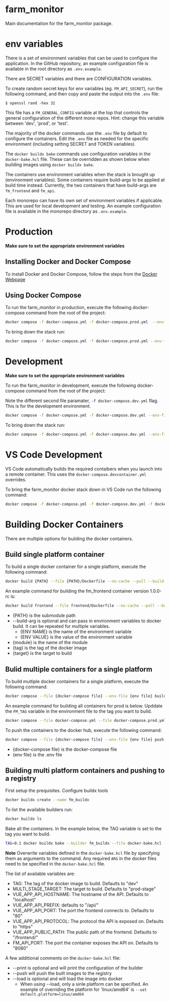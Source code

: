 # farm_monitor
Main documentation for the farm_monitor package.

# env variables
There is a set of environment variables that can be used to configure the application. In the GitHub repository, an example configuration file is available in the root directory as `.env.example`.

There are SECRET variables and there are CONFIGURATION variables.

To create random secret keys for env variables (eg. `FM_API_SECRET`), run the following command, and then copy and paste the output into the `.env` file:

``` 
$ openssl rand -hex 32
```

This file has a `FM_GENERAL_CONFIG` variable at the top that controls the general configuration of the different mono repos. Hint: change this variable between 'dev', 'prod', or 'test'.

The majority of the docker commands use the `.env` file by default to configure the containers. Edit the `.env` file as needed for the specific environment (including setting SECRET and TOKEN variables).

The `docker buildx bake` commands use configuration variables in the `docker-bake.hcl` file. These can be overridden as shown below when building images using `docker buildx bake`.

The containers use environment variables when the stack is brought up (environment variables). Some containers require build-args to be applied at build time instead. Currently, the two containers that have build-args are `fm_frontend` and `fm_api`.

Each monorepo can have its own set of environment variables if applicable. This are used for local development and testing. An example configuration file is available in the monorepo directory as `.env.example`.
 
# Production
**Make sure to set the appropriate environment variables**

## Installing Docker and Docker Compose

To install Docker and Docker Compose, follow the steps from the [Docker Webpage](https://docs.docker.com/engine/install/ubuntu/#install-docker-engine)


## Using Docker Compose

To run the farm_monitor in production, execute the following docker-compose command from the root of the project:

```bash
docker compose -f docker-compose.yml -f docker-compose.prod.yml  --env-file .env -p fm_prod up -d --no-build
```

To bring down the stack run:

```bash
docker compose -f docker-compose.yml -f docker-compose.prod.yml --env-file .env -p fm_prod down
```

# Development
**Make sure to set the appropriate environment variables**

To run the farm_monitor in development, execute the following docker-compose command from the root of the project:

Note the different second file paramater, `-f docker-compose.dev.yml` flag. This is for the development environment.

```bash
docker compose -f docker-compose.yml -f docker-compose.dev.yml --env-file .env -p fm_dev up -d
```



To bring down the stack run:

```bash
docker compose -f docker-compose.yml -f docker-compose.dev.yml --env-file .env -p fm_dev down
```

# VS Code Development
VS Code automatically builds the required contaibers when you launch into a remote container. This uses the `docker-compose.devcontainer.yml` overrides. 

To bring the farm_monitor docker stack down in VS Code run the following command:

```bash
docker compose -f docker-compose.yml -f docker-compose.dev.yml -f docker-compose.devcontainer.yml down
```

# Building Docker Containers
There are multiple options for building the docker containers. 

## Build single platform container
To build a single docker container for a single platform, execute the following command:
```bash
docker build {PATH} --file {PATH}/Dockerfile --no-cache --pull --build-arg {ENV NAME}={ENV VALUE} --tag nstoik/{module}:{tag}  --target {target}
```
An example command for building the fm_frontend container version 1.0.0-rc is:
```bash
docker build frontend --file frontend/Dockerfile --no-cache --pull --build-arg VUE_APP_API_HOSTNAME=localhost --build-arg VUE_APP_PUBLIC_PATH=/frontend/ --tag nstoik/fm_frontend:1.0.0-rc
```
- {PATH} is the submodule path
- --build-arg is optional and can pass in environment variables to docker build. It can be repeated for multiple variables.
    - {ENV NAME} is the name of the environment variable
    - {ENV VALUE} is the value of the environment variable
- {module} is the name of the module
- {tag} is the tag of the docker image
- {target} is the target to build

## Bulid multiple containers for a single platform
To build multiple docker containers for a single platform, execute the following command:
```bash
docker compose --file {docker-compose file} --env-file {env file} build --no-cache --pull
```
An example command for building all containers for prod is below. Upddate the `FM_TAG` variable in the environment file to the tag you want to build.
```bash
docker compose --file docker-compose.yml --file docker-compose.prod.yml --env-file .env build --no-cache --pull
```

To push the containers to the docker hub, execute the following command:
```bash
docker compose --file {docker-compose file} --env-file {env file} push
```
- {docker-compose file} is the docker-compose file
- {env file} is the .env file
## Building multi platform containers and pushing to a registry
First setup the prequisites. Configure buildx tools
```bash
docker buildx create --name fm_buildx
``` 
To list the available builders run:
```bash
docker buildx ls
```

Bake all the containers. In the example below, the TAG variable is set to the tag you want to build.
```bash
TAG=0.1 docker buildx bake --builder fm_buildx --file docker-bake.hcl --push
```
**Note** Overwrite variables defined in the `docker-bake.hcl` file by specifying them as arguments to the command. Any required `ARG` in the docker files need to be specified in the `docker-bake.hcl` file.

The list of available variables are:
- TAG: The tag of the docker image to build. Defaults to "dev"
- MULTI_STAGE_TARGET: The target to build. Defaults to "prod-stage"
- VUE_APP_API_HOSTNAME: The hostname of the API. Defaults to "localhost"
- VUE_APP_API_PREFIX: defaults to "/api/"
- VUE_APP_API_PORT: The port the frontend connects to. Defaults to "80"
- VUE_APP_API_PROTOCOL: The protocol the API is exposed on. Defaults to "https"
- VUE_APP_PUBLIC_PATH: The public path of the frontend. Defaults to "/frontend/"
- FM_API_PORT: The port the container exposes the API on. Defaults to "8080"

A few additional comments on the `docker-bake.hcl` file:
- --print is optional and will print the configuration of the builder
- --push will push the built images to the registry
- --load is optional and will load the image into docker
  - When using --load, only a sinle platform can be specified. An example of overriding the platform for 'linux/amd64' is `--set default.platform=linux/amd64`